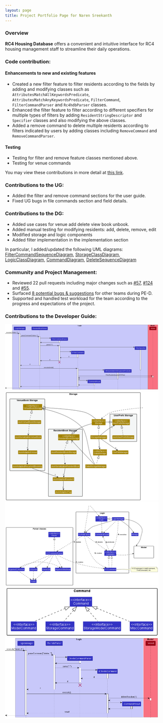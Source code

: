 ```yaml
---
layout: page
title: Project Portfolio Page for Naren Sreekanth
---
```

### Overview
**RC4 Housing Database** offers a convenient and intuitive interface for RC4 housing management staff to streamline their daily operations.
### Code contribution:
#### Enhancements to new and existing features
- Created a new filter feature to filter residents according to the fields by adding and modifying classes such as `AttributesMatchAllKeywordsPredicate`, `AttributesMatchAnyKeywordsPredicate`, `FilterCommand`, `FilterCommandParser` and `Rc4hdbParser` classes. 
- Enhanced the filter feature to filter according to different specifiers for multiple types of filters by adding `ResidentStringDescriptor` and `Specifier` classes and also modifying the above classes.
- Added a remove command to delete multiple residents according to filters indicated by users by adding classes including `RemoveCommand` and `RemoveCommandParser`.
#### Testing
- Testing for filter and remove feature classes mentioned above.
- Testing for venue commands

You may view these contributions in more detail at [this link](https://nus-cs2103-ay2223s1.github.io/tp-dashboard/?search=nareus&breakdown=true).
### Contributions to the UG:
- Added the filter and remove command sections for the user guide.
- Fixed UG bugs in file commands section and field details.
### Contributions to the DG:
- Added use cases for venue add delete view book unbook.
- Added manual testing for modifying residents: add, delete, remove, edit
- Modified storage and logic components
- Added filter implementation in the implementation section

In particular, I added/updated the following UML diagrams:
[FilterCommandSequenceDiagram](../images/FilterCommandSequenceDiagram.png), 
[StorageClassDiagram](../images/StorageClassDiagram.png), [LogicClassDiagram](../images/LogicClassDiagram.png), 
[CommandDiagram](../images/CommandDiagram.png), [DeleteSequenceDiagram](../images/DeleteSequenceDiagram.png)
### Community and Project Management: 
- Reviewed 22 pull requests including major changes such as [#57](https://github.com/AY2223S1-CS2103T-W12-3/tp/pull/57), [#124](https://github.com/AY2223S1-CS2103T-W12-3/tp/pull/124) and [#55](https://github.com/AY2223S1-CS2103T-W12-3/tp/pull/55). 
- Surfaced [8 potential bugs & suggestions](https://github.com/nareus/ped/issues) for other teams during PE-D.
- Supported and handled test workload for the team according to the progress and expectations of the project.

### Contributions to the Developer Guide:
![](../images/FilterCommandSequenceDiagram.png)
![](../images/StorageClassDiagram.png)
![](../images/LogicClassDiagram.png)
![](../images/CommandDiagram.png)
![](../images/DeleteSequenceDiagram.png)
